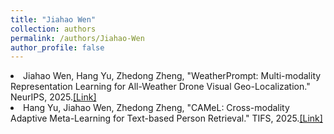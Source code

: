 ```yaml
---
title: "Jiahao Wen"
collection: authors
permalink: /authors/Jiahao-Wen
author_profile: false
---
```

 <li> Jiahao Wen,  Hang Yu,  Zhedong Zheng, &quot;WeatherPrompt: Multi-modality Representation Learning for All-Weather Drone Visual Geo-Localization.&quot; NeurIPS, 2025.<a href='https://zdzheng.xyz/publication/WeatherP2025'>[Link]</a> </li>
 <li> Hang Yu,  Jiahao Wen,  Zhedong Zheng, &quot;CAMeL: Cross-modality Adaptive Meta-Learning for Text-based Person Retrieval.&quot; TIFS, 2025.<a href='https://zdzheng.xyz/publication/CAMeL-Cr2025'>[Link]</a> </li>